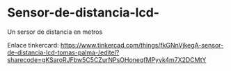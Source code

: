 # Sensor-de-distancia-lcd-
Un sersor de distancia en metros



Enlace tinkercard: https://www.tinkercad.com/things/fkGNnVjkegA-sensor-de-distancia-lcd-tomas-palma-/editel?sharecode=gKSaroRJFbw5C5CZurNPsOHoneqfMPyvk4m7X2DCMtY
